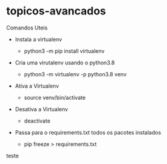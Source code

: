 # topicos-avancados

Comandos Uteis

- Instala a virtualenv

  - python3 -m pip install virtualenv

- Cria uma virutalenv usando o python3.8

  - python3 -m virtualenv -p python3.8 venv

- Ativa a Virtualenv

  - source venv/bin/activate

- Desativa a Virtualenv

  - deactivate

- Passa para o requirements.txt todos os pacotes instalados

  - pip freeze > requirements.txt

teste
